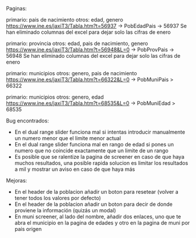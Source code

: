 Paginas:

primario: pais de nacimiento   otros: edad, genero
https://www.ine.es/jaxiT3/Tabla.htm?t=56937 ->  PobEdadPais  -> 56937
Se han eliminado columnas del excel para dejar solo las cifras de enero


primario: provincia   otros: edad, pais de nacimiento, genero
https://www.ine.es/jaxiT3/Tabla.htm?t=56948&L=0 -> PobProvPais -> 56948
Se han eliminado columnas del excel para dejar solo las cifras de enero


primario: municipios   otros: genero, pais de nacimiento
https://www.ine.es/jaxiT3/Tabla.htm?t=66322&L=0   -> PobMuniPais  > 66322  


primario: municipios   otros: genero, edad
https://www.ine.es/jaxiT3/Tabla.htm?t=68535&L=0   -> PobMuniEdad  > 68535  



Bug encontrados:
- En el dual range slider funciona mal si intentas introducir manualmente un numero menor que el limite menor actual
- En el dual range slider funciona mal en rango de edad si pones un numero que no coincide exactamente que un limite de un rango
- Es posible que se ralentize la pagina de screener en caso de que haya muchos resultados, una posible rapida solucion es limitar los resultados a mil y mostrar un aviso en caso de que haya más


Mejoras:

- En el header de la poblacion añadir un boton para resetear (volver a tener todos los valores por defecto) 
- En el header de la poblacion añadir un boton para decir de donde proviene la información (quizás un modal)
- En muni screener, al lado del nombre, añadir dos enlaces, uno que te abra el municipio en la pagina de edades y otro en la pagina de muni por pais origen